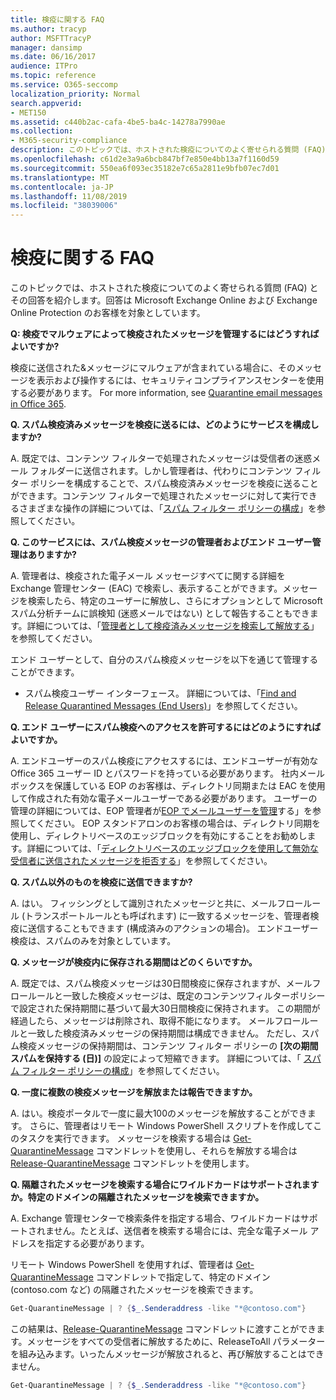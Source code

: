 ```yaml
---
title: 検疫に関する FAQ
ms.author: tracyp
author: MSFTTracyP
manager: dansimp
ms.date: 06/16/2017
audience: ITPro
ms.topic: reference
ms.service: O365-seccomp
localization_priority: Normal
search.appverid:
- MET150
ms.assetid: c440b2ac-cafa-4be5-ba4c-14278a7990ae
ms.collection:
- M365-security-compliance
description: このトピックでは、ホストされた検疫についてのよく寄せられる質問 (FAQ) とその回答を紹介します。
ms.openlocfilehash: c61d2e3a9a6bcb847bf7e850e4bb13a7f1160d59
ms.sourcegitcommit: 550ea6f093ec35182e7c65a2811e9bfb07ec7d01
ms.translationtype: MT
ms.contentlocale: ja-JP
ms.lasthandoff: 11/08/2019
ms.locfileid: "38039006"
---
```

# <a name="quarantine-faq"></a>検疫に関する FAQ

このトピックでは、ホストされた検疫についてのよく寄せられる質問 (FAQ) とその回答を紹介します。回答は Microsoft Exchange Online および Exchange Online Protection のお客様を対象としています。
  
 **Q: 検疫でマルウェアによって検疫されたメッセージを管理するにはどうすればよいですか?**
  
検疫に送信された&amp;メッセージにマルウェアが含まれている場合に、そのメッセージを表示および操作するには、セキュリティコンプライアンスセンターを使用する必要があります。 For more information, see [Quarantine email messages in Office 365](https://support.office.com/article/Quarantine-email-messages-in-Office-365-4c234874-015e-4768-8495-98fcccfc639b).
  
 **Q. スパム検疫済みメッセージを検疫に送るには、どのようにサービスを構成しますか?**
  
A. 既定では、コンテンツ フィルターで処理されたメッセージは受信者の迷惑メール フォルダーに送信されます。しかし管理者は、代わりにコンテンツ フィルター ポリシーを構成することで、スパム検疫済みメッセージを検疫に送ることができます。コンテンツ フィルターで処理されたメッセージに対して実行できるさまざまな操作の詳細については、「[スパム フィルター ポリシーの構成](configure-your-spam-filter-policies.md)」を参照してください。
  
 **Q. このサービスには、スパム検疫メッセージの管理者およびエンド ユーザー管理はありますか?**
  
A. 管理者は、検疫された電子メール メッセージすべてに関する詳細を Exchange 管理センター (EAC) で検索し、表示することができます。メッセージを検索したら、特定のユーザーに解放し、さらにオプションとして Microsoft スパム分析チームに誤検知 (迷惑メールではない) として報告することもできます。詳細については、「[管理者として検疫済みメッセージを検索して解放する](find-and-release-quarantined-messages-as-an-administrator.md)」を参照してください。
  
エンド ユーザーとして、自分のスパム検疫メッセージを以下を通じて管理することができます。 
  
- スパム検疫ユーザー インターフェース。 詳細については、「[Find and Release Quarantined Messages (End Users)](https://technet.microsoft.com/library/e439b560-827a-4807-abd3-6b861c1ff786.aspx)」を参照してください。
        
 **Q. エンド ユーザーにスパム検疫へのアクセスを許可するにはどのようにすればよいですか。**
  
A. エンドユーザーのスパム検疫にアクセスするには、エンドユーザーが有効な Office 365 ユーザー ID とパスワードを持っている必要があります。 社内メールボックスを保護している EOP のお客様は、ディレクトリ同期または EAC を使用して作成された有効な電子メールユーザーである必要があります。 ユーザーの管理の詳細については、EOP 管理者が[EOP でメールユーザーを管理](manage-mail-users-in-eop.md)する」を参照してください。 EOP スタンドアロンのお客様の場合は、ディレクトリ同期を使用し、ディレクトリベースのエッジブロックを有効にすることをお勧めします。詳細については、「[ディレクトリベースのエッジブロックを使用して無効な受信者に送信されたメッセージを拒否する](https://technet.microsoft.com/library/ca7b7416-92ed-40ad-abdb-695be46ea2e4.aspx)」を参照してください。
  
 **Q. スパム以外のものを検疫に送信できますか?**
  
A. はい。 フィッシングとして識別されたメッセージと共に、メールフロールール (トランスポートルールとも呼ばれます) に一致するメッセージを、管理者検疫に送信することもできます (構成済みのアクションの場合)。 エンドユーザー検疫は、スパムのみを対象としています。
  
 **Q. メッセージが検疫内に保存される期間はどのくらいですか。**
  
A. 既定では、スパム検疫メッセージは30日間検疫に保存されますが、メールフロールールと一致した検疫メッセージは、既定のコンテンツフィルターポリシーで設定された保持期間に基づいて最大30日間検疫に保持されます。 この期間が経過したら、メッセージは削除され、取得不能になります。 メールフロールールと一致した検疫済みメッセージの保持期間は構成できません。 ただし、スパム検疫メッセージの保持期間は、コンテンツ フィルター ポリシーの **[次の期間スパムを保持する (日)]** の設定によって短縮できます。 詳細については、「 [スパム フィルター ポリシーの構成](configure-your-spam-filter-policies.md)」を参照してください。
  
 **Q. 一度に複数の検疫メッセージを解放または報告できますか。**
  
A. はい。検疫ポータルで一度に最大100のメッセージを解放することができます。 さらに、管理者はリモート Windows PowerShell スクリプトを作成してこのタスクを実行できます。 メッセージを検索する場合は [Get-QuarantineMessage](https://technet.microsoft.com/library/88026da1-8dbc-49e7-80e8-112a32773c34.aspx) コマンドレットを使用し、それらを解放する場合は [Release-QuarantineMessage](https://technet.microsoft.com/library/4a3aa05c-238f-46f2-b8dd-b0e3c38eab3e.aspx) コマンドレットを使用します。 
  
 **Q. 隔離されたメッセージを検索する場合にワイルドカードはサポートされますか。特定のドメインの隔離されたメッセージを検索できますか。**
  
A. Exchange 管理センターで検索条件を指定する場合、ワイルドカードはサポートされません。たとえば、送信者を検索する場合には、完全な電子メール アドレスを指定する必要があります。
  
リモート Windows PowerShell を使用すれば、管理者は [Get-QuarantineMessage](https://technet.microsoft.com/library/88026da1-8dbc-49e7-80e8-112a32773c34.aspx) コマンドレットで指定して、特定のドメイン (contoso.com など) の隔離されたメッセージを検索できます。 
  
```powershell
Get-QuarantineMessage | ? {$_.Senderaddress -like "*@contoso.com"}
```

この結果は、[Release-QuarantineMessage](https://technet.microsoft.com/library/4a3aa05c-238f-46f2-b8dd-b0e3c38eab3e.aspx) コマンドレットに渡すことができます。メッセージをすべての受信者に解放するために、ReleaseToAll パラメーターを組み込みます。いったんメッセージが解放されると、再び解放することはできません。 
  
```powershell
Get-QuarantineMessage | ? {$_.Senderaddress -like "*@contoso.com"}
```


